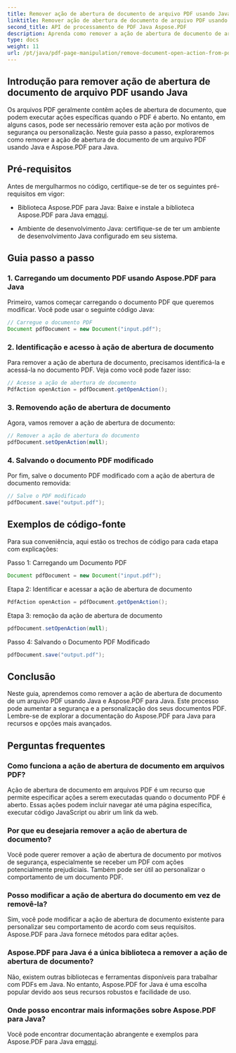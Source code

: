 ```yaml
---
title: Remover ação de abertura de documento de arquivo PDF usando Java
linktitle: Remover ação de abertura de documento de arquivo PDF usando Java
second_title: API de processamento de PDF Java Aspose.PDF
description: Aprenda como remover a ação de abertura de documento de arquivos PDF usando Java e Aspose.PDF para Java. Aumente a segurança e a personalização.
type: docs
weight: 11
url: /pt/java/pdf-page-manipulation/remove-document-open-action-from-pdf-file-using-java/
---
```


## Introdução para remover ação de abertura de documento de arquivo PDF usando Java

Os arquivos PDF geralmente contêm ações de abertura de documento, que podem executar ações específicas quando o PDF é aberto. No entanto, em alguns casos, pode ser necessário remover esta ação por motivos de segurança ou personalização. Neste guia passo a passo, exploraremos como remover a ação de abertura de documento de um arquivo PDF usando Java e Aspose.PDF para Java.

## Pré-requisitos

Antes de mergulharmos no código, certifique-se de ter os seguintes pré-requisitos em vigor:

-  Biblioteca Aspose.PDF para Java: Baixe e instale a biblioteca Aspose.PDF para Java em[aqui](https://releases.aspose.com/pdf/java/).

- Ambiente de desenvolvimento Java: certifique-se de ter um ambiente de desenvolvimento Java configurado em seu sistema.

## Guia passo a passo

### 1. Carregando um documento PDF usando Aspose.PDF para Java

Primeiro, vamos começar carregando o documento PDF que queremos modificar. Você pode usar o seguinte código Java:

```java
// Carregue o documento PDF
Document pdfDocument = new Document("input.pdf");
```

### 2. Identificação e acesso à ação de abertura de documento

Para remover a ação de abertura de documento, precisamos identificá-la e acessá-la no documento PDF. Veja como você pode fazer isso:

```java
// Acesse a ação de abertura de documento
PdfAction openAction = pdfDocument.getOpenAction();
```

### 3. Removendo ação de abertura de documento

Agora, vamos remover a ação de abertura de documento:

```java
// Remover a ação de abertura do documento
pdfDocument.setOpenAction(null);
```

### 4. Salvando o documento PDF modificado

Por fim, salve o documento PDF modificado com a ação de abertura de documento removida:

```java
// Salve o PDF modificado
pdfDocument.save("output.pdf");
```

## Exemplos de código-fonte

Para sua conveniência, aqui estão os trechos de código para cada etapa com explicações:

Passo 1: Carregando um Documento PDF
```java
Document pdfDocument = new Document("input.pdf");
```

Etapa 2: Identificar e acessar a ação de abertura de documento
```java
PdfAction openAction = pdfDocument.getOpenAction();
```

Etapa 3: remoção da ação de abertura de documento
```java
pdfDocument.setOpenAction(null);
```

Passo 4: Salvando o Documento PDF Modificado
```java
pdfDocument.save("output.pdf");
```

## Conclusão

Neste guia, aprendemos como remover a ação de abertura de documento de um arquivo PDF usando Java e Aspose.PDF para Java. Este processo pode aumentar a segurança e a personalização dos seus documentos PDF. Lembre-se de explorar a documentação do Aspose.PDF para Java para recursos e opções mais avançados.

## Perguntas frequentes

### Como funciona a ação de abertura de documento em arquivos PDF?

Ação de abertura de documento em arquivos PDF é um recurso que permite especificar ações a serem executadas quando o documento PDF é aberto. Essas ações podem incluir navegar até uma página específica, executar código JavaScript ou abrir um link da web.

### Por que eu desejaria remover a ação de abertura de documento?

Você pode querer remover a ação de abertura de documento por motivos de segurança, especialmente se receber um PDF com ações potencialmente prejudiciais. Também pode ser útil ao personalizar o comportamento de um documento PDF.

### Posso modificar a ação de abertura do documento em vez de removê-la?

Sim, você pode modificar a ação de abertura de documento existente para personalizar seu comportamento de acordo com seus requisitos. Aspose.PDF para Java fornece métodos para editar ações.

### Aspose.PDF para Java é a única biblioteca a remover a ação de abertura de documento?

Não, existem outras bibliotecas e ferramentas disponíveis para trabalhar com PDFs em Java. No entanto, Aspose.PDF for Java é uma escolha popular devido aos seus recursos robustos e facilidade de uso.

### Onde posso encontrar mais informações sobre Aspose.PDF para Java?

 Você pode encontrar documentação abrangente e exemplos para Aspose.PDF para Java em[aqui](https://reference.aspose.com/pdf/java/).